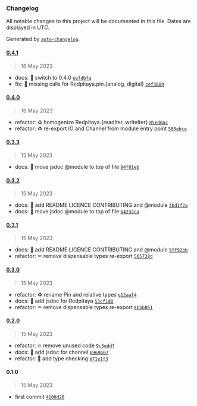 ### Changelog

All notable changes to this project will be documented in this file. Dates are
displayed in UTC.

Generated by [`auto-changelog`](https://github.com/CookPete/auto-changelog).

#### [0.4.1](https://github.com/JOTSR/pita-api/compare/0.4.0...0.4.1)

> 16 May 2023

- docs: :memo: switch to 0.4.0
  [`eefdbfa`](https://github.com/JOTSR/pita-api/commit/eefdbfa056d161d43d79bd93203398f348ceb27a)
- fix: :bug: missing calls for Redpitaya.pin.{analog, digital}
  [`cef3689`](https://github.com/JOTSR/pita-api/commit/cef3689c86d612b459b70789e60cccbc46874b0a)

#### [0.4.0](https://github.com/JOTSR/pita-api/compare/0.3.3...0.4.0)

> 16 May 2023

- refactor: :recycle: homogenize Redpitaya.{readIter, writeIter}
  [`85ed0ac`](https://github.com/JOTSR/pita-api/commit/85ed0ac13c0e7acf1ac3f525291a9d91d3e4d5da)
- refactor: :recycle: re-export IO and Channel from module entry point
  [`580ebce`](https://github.com/JOTSR/pita-api/commit/580ebce5dc3da08dc693b710c1b1a03a767fcdce)

#### [0.3.3](https://github.com/JOTSR/pita-api/compare/0.3.2...0.3.3)

> 15 May 2023

- docs: :bug: move jsdoc @module to top of file
  [`84f81eb`](https://github.com/JOTSR/pita-api/commit/84f81eb1470da7f9684590f0ca5ba728aba90b82)

#### [0.3.2](https://github.com/JOTSR/pita-api/compare/0.3.1...0.3.2)

> 15 May 2023

- docs: :memo: add README LICENCE CONTRIBUTING and @module
  [`3bd1f2a`](https://github.com/JOTSR/pita-api/commit/3bd1f2aa331f01c38bc83d1e8c7f544b5fdd2b27)
- docs: :bug: move jsdoc @module to top of file
  [`b4232ca`](https://github.com/JOTSR/pita-api/commit/b4232cab75e04716f12f26f4b9024c2c7cdb4dff)

#### [0.3.1](https://github.com/JOTSR/pita-api/compare/0.3.0...0.3.1)

> 15 May 2023

- docs: :memo: add README LICENCE CONTRIBUTING and @module
  [`9ff92bb`](https://github.com/JOTSR/pita-api/commit/9ff92bbd78490f7032f2d90096f47ae700a6350a)
- refactor: :coffin: remove dispensable types re-export
  [`565728d`](https://github.com/JOTSR/pita-api/commit/565728d717275292205c9dde5f9e1e024171bbfc)

#### [0.3.0](https://github.com/JOTSR/pita-api/compare/0.2.0...0.3.0)

> 15 May 2023

- refactor: :recycle: rename Pin and relative types
  [`e12aaf4`](https://github.com/JOTSR/pita-api/commit/e12aaf40d007e9b7f6b6c81c91f2771bbc016049)
- docs: :memo: add jsdoc for Redpitaya
  [`53cf1d0`](https://github.com/JOTSR/pita-api/commit/53cf1d0f65c47aa50d816a6f96cc16f56f108af4)
- refactor: :coffin: remove dispensable types re-export
  [`8b5b861`](https://github.com/JOTSR/pita-api/commit/8b5b86191c206ab6cc68381e82fdcd3b05a08216)

#### [0.2.0](https://github.com/JOTSR/pita-api/compare/0.1.0...0.2.0)

> 15 May 2023

- refactor: :fire: remove unused code
  [`9c5edd7`](https://github.com/JOTSR/pita-api/commit/9c5edd720a70dcf6babf64b618a5927e17bf8c10)
- docs: :memo: add jsdoc for channel
  [`6969b07`](https://github.com/JOTSR/pita-api/commit/6969b070d36d693c070283f6fce01f717f0af53c)
- refactor: :safety_vest: add type checking
  [`b71e1f3`](https://github.com/JOTSR/pita-api/commit/b71e1f333fa31555401e0b87f664d35c8df4a7a2)

#### 0.1.0

> 15 May 2023

- first commit
  [`4100d20`](https://github.com/JOTSR/pita-api/commit/4100d20fcddbac9252d3e6fa8d82f491cc64c592)
